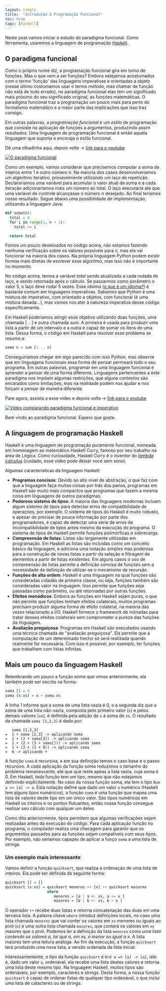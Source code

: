 ```yaml
---
layout: single
title:  "Introdução à Programação Funcional"
toc: true
tags: [haskell]
---
```


Neste post vamos iniciar o estudo do paradigma funcional. Como ferramenta, usaremos a linguagem de programação [Haskell](https://www.haskell.org/).


## O paradigma funcional

Como o próprio nome diz, a programação funcional gira em torno de funções. Mas o que vem a ser funções? Embora estejamos acostumados com o termo 'função' das linguagens imperativas e orientadas a objeto (nesse último costumamos usar o termo *método*, mas chamar de função não está de todo errado), no paradigma funcional elas tem um significado mais próximo do seu significado original, as funções matemáticas. O paradigma funcional traz a programação um pouco mais para perto do formalismo matemático e a maior parte das implicações que isso traz consigo.

Em outras palavras, a *programação funcional* é um *estilo* de programação que consiste na aplicação de funções a argumentos, produzindo assim resultados. Uma linguagem de programação funcional é então aquela linguagem que suporta e encoraja o estilo funcional.

Dê uma olhadinha aqui, depois volte -> [link para o youtube](https://www.youtube.com/watch?v=LnX3B9oaKzw)

[![O paradigma funcional](https://img.youtube.com/vi/LnX3B9oaKzw/0.jpg)](https://www.youtube.com/watch?v=LnX3B9oaKzw)

Como um exemplo, vamos considerar que precisemos computar a soma de inteiros entre 1 e outro número *n*. Na maioria dos casos desenvolveríamos um algoritmo iterativo, provavelmente utilizando um laço de repetição. Declararíamos uma variável para acumular o valor atual da soma e a cada iteração adicionaríamos mais um número ao total. O laço executaria até que uma variável de controle alcançasse o número *n* desejado. Ao final teríamos nosso resultado. Segue abaixo uma possibilidade de implementação, utilizando a linguagem Java:

```python
def soma(n):
  total = 0
  for i in range(1, n + 1):
    total += i

  return total
```

Fomos um pouco desleixados no código acima, não estamos fazendo nenhuma verificação sobre os valores possíveis para *n*, mas ela vai funcionar na maioria dos casos. Na própria linguagem Python podem existir formas mais diretas de escrever esse algoritmo, mas isso não é importante no momento.

No código acima, temos a variável *total* sendo atualizada a cada rodada do laço, e sendo retornada após o cálculo. Se passarmos como parâmetro o valor 5, o laço deve rodar 5 vezes. Esse *idioma* ([o que é um idioma?](https://stackoverflow.com/questions/302459/what-is-a-programming-idiom)) é bastante comum em linguagens imperativas. Sabemos que Python é uma mistura de imperativo, com orientado a objetos, com funcional (é uma mistura danada...), mas vamos nos ater à natureza imperativa desse código especificamente.

Em Haskell poderíamos atingir esse objetivo utilizando duas funções, uma chamada [ .. ] e outra chamada *sum*. A primeira é usada para produzir uma lista a partir de um intervalo e a outra é capaz de somar os itens de uma lista. Dessa forma, o código em Haskell para resolver esse problema se resume a:

```haskell
soma n = sum [1 .. n]
```

Conseguiríamos chegar em algo parecido com isso Python, mas observe que em linguagens funcionais essa forma de pensar permeará todo o seu programa. Em outras palavras, programar em uma linguagem funcional é aprender a pensar de uma forma diferente. Linguagens pertencentes a este paradigma nos impõem algumas restrições, que alguns contextos são encarados como limitações, mas na realidade podem nos ajudar e nos forçam a pensar de maneira diferente.

Pare agora, assista a esse vídeo e depois volte -> [link para o youtube](https://www.youtube.com/watch?v=sqV3pL5x8PI)

[![Vídeo comparando paradigma funcional e imperativo](https://img.youtube.com/vi/sqV3pL5x8PI/0.jpg)](https://www.youtube.com/watch?v=sqV3pL5x8PI)

Bem vindo ao paradigma funcional. Espero que goste.

## A linguagem de programação Haskell

Haskell é uma linguagem de programação puramente funcional, nomeada em homenagem ao matemático Haskell Curry, famoso por seu trabalho na área de Lógica. Como curiosidade, Haskell Curry é o inventor do [*lambda calculus*](https://www.youtube.com/watch?v=eis11j_iGMs) (cuidado, esse vídeo pode deixar você sem sono).

Algumas características da linguagem Haskell:
+ **Programas concisos**: Devido ao alto nível de abstração, o que faz com que a linguagem faça muitas coisas por trás dos panos, programas em Haskell são muito mais compactos que programas que fazem a mesma coisa em linguagens de outros paradigmas.
+ **Podoroso sistems de tipos**: A maioria das linguagens modernas incluem algum *sistema de tipos* para detectar erros de compatibilidade de operações, por exemplo. O sistema de tipos do Haskell é muito robusto, e apesar de precisar de pouca informação por parte dos programadores, é capaz de detectar uma série de erros de incompatibilidade de tipos antes mesmo da execução do programa. O sistema de tipos de Haskell permite funções polimórficas e sobrecarga.
+ **Compreensão de listas**: Listas são largamente utilizadas em programação. Em Haskell as listas são incluídas como um conceito básico da linguagem, e adiciona uma notação simples mas poderosa para a construção de novas listas a partir da seleção e filtragem de elementos a partir de listas existentes. Em alguns casos o uso de compreensão de listas permite a definição concisa de funções sem a necessidade da definição de utilizar-se o mecanismo de recursão.
+ **Funções de alta ordem**: Haskell é uma linguagem na qual funções são consideradas cidadãs de primeira classe, ou seja, funções também são consideradas valor na linguagem. Isso permite que funções seja passadas como parâmetro, ou até retornadas por outras funções.
+ **Efeitos monádicos**: Embora as funções em Haskell sejam puras, o que não permite que funções tenham efeitos colaterais, muitos programas precisam produzir alguma forma de efeito colateral, na maioria das vezes relacionado a I/O. Haskell fornece o framework de mônadas para tratar desses efeitos colaterais sem comprometer a pureza das funções da linguagem.
+ **Avaliação preguiçosa**: Programas em Haskell são executados usando uma técnica chamada de "avaliação preguiçosa". Ela permite que a computação de um determinado trecho só será realizada quando realmente for necessária. Com isso é possível, por exemplo, ter funções que trabalhem com listas infinitas.


## Mais um pouco da linguagem Haskell

Relembrando um pouco a função *soma* que vimos anteriormente, ela também pode ser escrita na forma:

```haskell
soma [] = 0
soma (x:xs) = x + soma xs
```

A linha 1 informa que a soma de uma lista vazia é 0, e a segunda diz que a soma de uma lista não-vazia, composta pelo primeiro valor (`x`) e pelos demais valores (`xs`), é definida pela adição de `x` à soma de `xs`. O resultado da chamada `soma [1,2,3]` é dado por:

```
   soma [1,2,3]
=  1 + soma [2,3] -> aplicando soma
=  1 + (2 + soma[3]) -> aplicando soma
=  1 + (2 + (3 + soma[])) -> aplicando soma
=  1 + (2 + (3 + 0)) -> aplicando soma
=  6 -> aplicando +
```

A função `soma` é recursiva, e em sua definição temos o caso base e o passo recursivo. A cada aplicação da função soma reduzimos o tamanho do problema remanescente, até que que reste apeas a lista vazia, cuja soma é 0. Em Haskell, toda função tem um tipo, mesmo que não estejamos definindo explícitamente. No caso da nossa função soma, ela tem o tipo `Num a => [a] -> a`. Esta notação define que dado um valor `a` numérico (Haskell tem alguns tipos numéricos), a função `soma` é uma função que mapea uma lista de valores deste tipo em um único valor. São tipos numéricos em Haskell os inteiros e os pontos flutuantes, então nossa função consegue realizar seu cálculo com qualquer um deles.

Como dito anteriormente, tipos permitem que algumas verificações sejam realizadas antes da execução do código. Para cada aplicação função no programa, o compilador realiza uma checagem para garantir que os argumentos passados para as funções sejam compatíveis com seus tipos. Por exemplo, não seríamos capazes de aplicar a funço `soma` a uma lista de strings.


### Um exemplo mais interessante

Vamos definir a função `quicksort`, que realiza a ordenação de uma lista de inteiros. Ela pode ser definida da seguinte forma:

```haskell
quicksort [] = []
quicksort (x:xs) = quicksort menores ++ [x] ++ quicksort maiores
                   where
                      menores = [a | a <- xs, a <= x ]
                      maiores = [b | b <- xs, b > x ]
```

O operador `++` recebe duas listas e retorna concatenação das duas em uma terceira lista. A palavra chave `where` introduz definições locais, no caso uma lista chamada `menores` que vai conter os valores em `xs` menores ou iguais ao pivô (`x`) e uma outra lista chamada `maiores`, que conterá os valores em `xs` maiores que o pivô. Podemos ler a definição da lista `menores` como *uma lista contendo os valores a, tal que a, em xs, é menor ou igual a x*. A lista maiores tem uma leitura análoga. Ao fim da execução, a função `quicksort` terá produzido uma nova lista, a versão ordenada da lista inicial.

Interessantemente, o tipo da função `quicksort` é `Ord a => [a] -> [a]`, isto é, dado um valor `a`, ordenável, ela recebe uma lista destes valores e retorna uma lista deste mesmo tipo. Na linguagem Haskell, muitos tipos são ordenáveis, por exemplo, caracteres e strings. Desta forma, a nossa função `quicksort` é capaz de ordenar listas de qualquer tipo ordenável, o que inclui uma lista de catacteres ou de strings.
